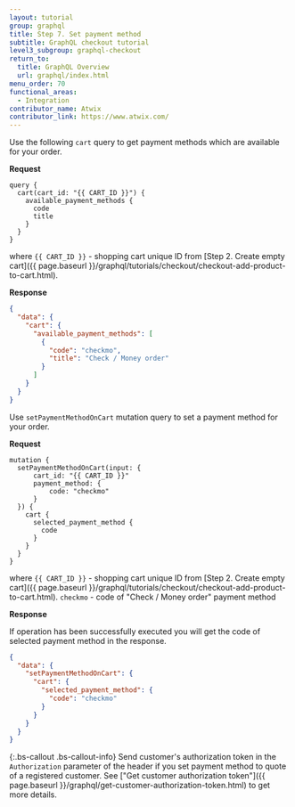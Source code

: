 ```yaml
---
layout: tutorial
group: graphql
title: Step 7. Set payment method
subtitle: GraphQL checkout tutorial
level3_subgroup: graphql-checkout
return_to:
  title: GraphQL Overview
  url: graphql/index.html
menu_order: 70
functional_areas:
  - Integration
contributor_name: Atwix
contributor_link: https://www.atwix.com/
---
```


Use the following `cart` query to get payment methods which are available for your order.

**Request**

```text
query {
  cart(cart_id: "{{ CART_ID }}") {
    available_payment_methods {
      code
      title
    }
  }
}
```

where
`{{ CART_ID }}` - shopping cart unique ID from [Step 2. Create empty cart]({{ page.baseurl }}/graphql/tutorials/checkout/checkout-add-product-to-cart.html).

**Response**

```json
{
  "data": {
    "cart": {
      "available_payment_methods": [
        {
          "code": "checkmo",
          "title": "Check / Money order"
        }
      ]
    }
  }
}
```

Use `setPaymentMethodOnCart` mutation query to set a payment method for your order.

**Request**

```text
mutation {
  setPaymentMethodOnCart(input: {
      cart_id: "{{ CART_ID }}"
      payment_method: {
          code: "checkmo"
      }
  }) {    
    cart {
      selected_payment_method {
        code
      }
    }
  }
}
```

where
`{{ CART_ID }}` - shopping cart unique ID from [Step 2. Create empty cart]({{ page.baseurl }}/graphql/tutorials/checkout/checkout-add-product-to-cart.html).
`checkmo` - code of "Check / Money order" payment method

**Response**

If operation has been successfully executed you will get the code of selected payment method in the response.

```json
{
  "data": {
    "setPaymentMethodOnCart": {
      "cart": {
        "selected_payment_method": {
          "code": "checkmo"
        }
      }
    }
  }
}
```

{:.bs-callout .bs-callout-info}
Send customer's authorization token in the `Authorization` parameter of the header if you set payment method to quote of a registered customer. See ["Get customer authorization token"]({{ page.baseurl }}/graphql/get-customer-authorization-token.html) to get more details.
